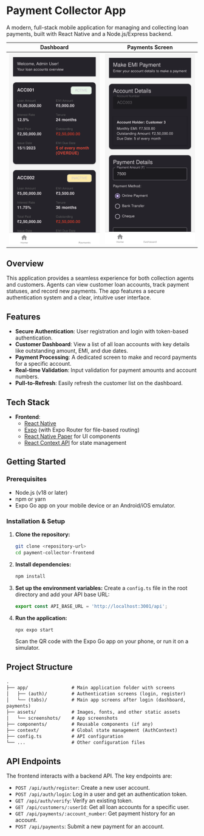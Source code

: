 # Payment Collector App

A modern, full-stack mobile application for managing and collecting loan payments, built with React Native and a Node.js/Express backend.

| Dashboard | Payments Screen |
| :---: | :---: |
| <img src="assets/screenshots/dashboard.png" alt="Dashboard" width="300"/> | <img src="assets/screenshots/payments.png" alt="Payments Screen" width="300"/> |

## Overview

This application provides a seamless experience for both collection agents and customers. Agents can view customer loan accounts, track payment statuses, and record new payments. The app features a secure authentication system and a clear, intuitive user interface.

## Features

- **Secure Authentication**: User registration and login with token-based authentication.
- **Customer Dashboard**: View a list of all loan accounts with key details like outstanding amount, EMI, and due dates.
- **Payment Processing**: A dedicated screen to make and record payments for a specific account.
- **Real-time Validation**: Input validation for payment amounts and account numbers.
- **Pull-to-Refresh**: Easily refresh the customer list on the dashboard.

## Tech Stack

- **Frontend**:
  - [React Native](https://reactnative.dev/)
  - [Expo](https://expo.dev/) (with Expo Router for file-based routing)
  - [React Native Paper](https://reactnativepaper.com/) for UI components
  - [React Context API](https://reactjs.org/docs/context.html) for state management

## Getting Started

### Prerequisites

- Node.js (v18 or later)
- npm or yarn
- Expo Go app on your mobile device or an Android/iOS emulator.

### Installation & Setup

1.  **Clone the repository:**
    ```bash
    git clone <repository-url>
    cd payment-collector-frontend
    ```

2.  **Install dependencies:**
    ```bash
    npm install
    ```

3.  **Set up the environment variables:**
    Create a `config.ts` file in the root directory and add your API base URL:
    ```typescript
    export const API_BASE_URL = 'http://localhost:3001/api';
    ```

4.  **Run the application:**
    ```bash
    npx expo start
    ```
    Scan the QR code with the Expo Go app on your phone, or run it on a simulator.

## Project Structure

```
.
├── app/                # Main application folder with screens
│   ├── (auth)/         # Authentication screens (login, register)
│   └── (tabs)/         # Main app screens after login (dashboard, payments)
├── assets/             # Images, fonts, and other static assets
│   └── screenshots/    # App screenshots
├── components/         # Reusable components (if any)
├── context/            # Global state management (AuthContext)
├── config.ts           # API configuration
└── ...                 # Other configuration files
```

## API Endpoints

The frontend interacts with a backend API. The key endpoints are:

- `POST /api/auth/register`: Create a new user account.
- `POST /api/auth/login`: Log in a user and get an authentication token.
- `GET /api/auth/verify`: Verify an existing token.
- `GET /api/customers/:userId`: Get all loan accounts for a specific user.
- `GET /api/payments/:account_number`: Get payment history for an account.
- `POST /api/payments`: Submit a new payment for an account.
